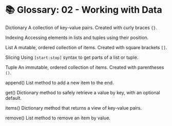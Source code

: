 #  📚 Glossary: 02 - Working with Data

Dictionary
A collection of key-value pairs. Created with curly braces `{}`.

Indexing
Accessing elements in lists and tuples using their position.

List
A mutable, ordered collection of items. Created with square brackets `[]`.

Slicing
Using `[start:stop]` syntax to get parts of a list or tuple.

Tuple
An immutable, ordered collection of items. Created with parentheses `()`.

append()
List method to add a new item to the end.

get()
Dictionary method to safely retrieve a value by key, with an optional default.

items()
Dictionary method that returns a view of key-value pairs.

remove()
List method to remove an item by value.